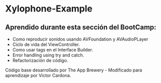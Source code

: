 # Xylophone-Example

## Aprendido durante esta sección del BootCamp:

- Como reproducir sonidos usando AVFoundation y AVAudioPLayer
- Ciclo de vida del ViewController.
- Como usar tags en el Interface Builder.
- Error handling using try and catch.
- Refactorización de código.

Código base desarrollado por The App Brewery - Modificado para aprendizaje por Victor Cardona.

